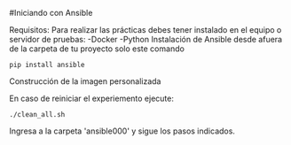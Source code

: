 

 

#Iniciando con Ansible

Requisitos:
Para realizar las prácticas debes tener instalado en el equipo o servidor de pruebas:
-Docker
-Python
Instalación de Ansible desde afuera de la carpeta de tu proyecto solo este comando

    pip install ansible
Construcción de la imagen personalizada


En caso de reiniciar el experiemento ejecute:

    ./clean_all.sh
Ingresa a la carpeta 'ansible000' y sigue los pasos indicados.    

